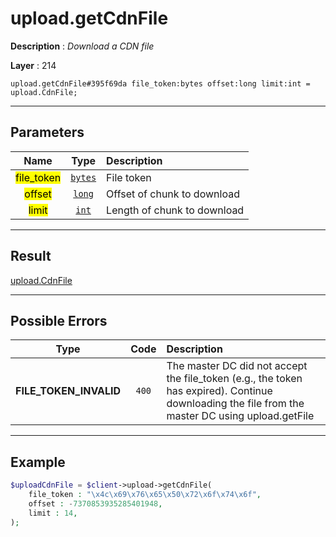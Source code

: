 # upload.getCdnFile

**Description** : *Download a CDN file*

**Layer** : 214

```tl
upload.getCdnFile#395f69da file_token:bytes offset:long limit:int = upload.CdnFile;
```

---

## Parameters

| Name | Type | Description |
| :---: | :---: | :--- |
| <mark>file_token</mark> | [`bytes`](type/bytes) | File token |
| <mark>offset</mark> | [`long`](type/long) | Offset of chunk to download |
| <mark>limit</mark> | [`int`](type/int) | Length of chunk to download |

---

## Result

[upload.CdnFile](type/upload.CdnFile)

---

## Possible Errors

| Type | Code | Description |
| :---: | :---: | :--- |
| **FILE_TOKEN_INVALID** | `400` | The master DC did not accept the file_token (e.g., the token has expired). Continue downloading the file from the master DC using upload.getFile |

---

## Example

```php
$uploadCdnFile = $client->upload->getCdnFile(
	file_token : "\x4c\x69\x76\x65\x50\x72\x6f\x74\x6f",
	offset : -7370853935285401948,
	limit : 14,
);
```